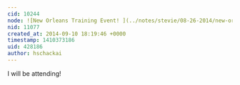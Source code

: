 ```yaml
---
cid: 10244
node: ![New Orleans Training Event! ](../notes/stevie/08-26-2014/new-orleans-training-event)
nid: 11077
created_at: 2014-09-10 18:19:46 +0000
timestamp: 1410373186
uid: 428186
author: hschackai
---
```


I will be attending!